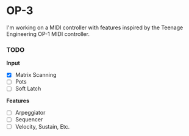 # OP-3

I'm working on a MIDI controller with features inspired by the Teenage Engineering OP-1 MIDI controller. 

### TODO 

**Input**
  - [X] Matrix Scanning
  - [ ] Pots
  - [ ] Soft Latch
  
**Features**
  - [ ] Arpeggiator
  - [ ] Sequencer
  - [ ] Velocity, Sustain, Etc.
